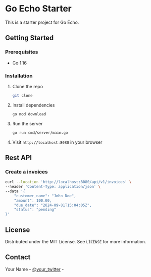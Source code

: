 # Go Echo Starter

This is a starter project for Go Echo.

## Getting Started

### Prerequisites

- Go 1.16

### Installation

1. Clone the repo
   ```sh
   git clone
   ```
2. Install dependencies
   ```sh
   go mod download
   ```
3. Run the server
   ```sh
   go run cmd/server/main.go
   ```
4. Visit `http://localhost:8080` in your browser

## Rest API

### Create a invoices

```bash
curl --location 'http://localhost:8080/api/v1/invoices' \
--header 'Content-Type: application/json' \
--data '{
    "customer_name": "John Doe",
    "amount": 100.00,
    "due_date": "2024-09-01T15:04:05Z",
    "status": "pending"
}'
```

## License

Distributed under the MIT License. See `LICENSE` for more information.

## Contact

Your Name - [@your_twitter](https://twitter.com/your_twitter) -
